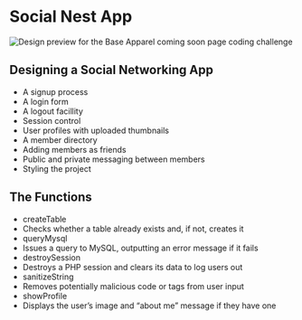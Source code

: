 ﻿# Social Nest App
 
![Design preview for the Base Apparel coming soon page coding challenge](./design/desktop-preview.jpg)

## Designing a Social Networking App

* A signup process
* A login form
* A logout facillity 
* Session control
* User profiles with uploaded thumbnails
* A member directory
* Adding members as friends
* Public and private messaging between members
* Styling the project

## The Functions

* createTable
 * Checks whether a table already exists and, if not, creates it
* queryMysql
 * Issues a query to MySQL, outputting an error message if it fails
* destroySession
 * Destroys a PHP session and clears its data to log users out
* sanitizeString
 * Removes potentially malicious code or tags from user input
* showProfile
 * Displays the user’s image and “about me” message if they have one
